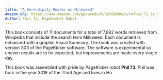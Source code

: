 ```yaml
---
title: "A Serendipity Reader on Milkweed"
Amazon_URL: https://www.amazon.com/gp/product/1608889084/ref=as_li_ss_tl?ie=UTF8&linkCode=ll1&tag=internetbo00a-20
Author: Phil 73, Pagekicker Robot
---
```

This book consists of 11 documents for a total of 7,892 words retrieved from Wikipedia that include the search term Milkweed. Each document is enhanced with a graphic Visual Summary. The book was created with version 303 of the PageKicker software.  The software is experimental so uneven results are to be expected, but improvements are made every single day.<p>
This book was assembled with pride by PageKicker robot <b>Phil 73</b>.  Phil was born in the year 3019 of the Third Age and  lives in Ho